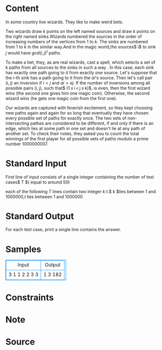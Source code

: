 
# Content

In some country live wizards. They like to make weird bets.

Two wizards draw $k$ points on the left named sources and draw $k$ points on the right named sinks.Wizards numbered the sources in the order of increasing numbers of the vertices from $1$ to $k$. The sinks are numbered from $1$ to $k$ in the similar way.And in the magic world,the sources$ i$ to sink $j$ would have $gcd(i,j)^t$ paths.

To make a bet, they, as are real wizards, cast a spell, which selects a set of $k$ paths from all sources to the sinks in such a way . In this case, each sink has exactly one path going to it from exactly one source. Let's suppose that the $i$-th sink has a path going to it from the $ai$'s source. Then let's call pair (i, j) an inversion if $i < j$ and $ai > aj$. If the number of inversions among all possible pairs (i, j), such that$ (1 ≤ i < j ≤ k)$, is even, then the first wizard wins (the second one gives him one magic coin). Otherwise, the second wizard wins (he gets one magic coin from the first one).

Our wizards are captured with feverish excitement, so they kept choosing new paths again and again for so long that eventually they have chosen every possible set of paths for exactly once. The two sets of non-intersecting pathes are considered to be different, if and only if there is an edge, which lies at some path in one set and doesn't lie at any path of another set. To check their notes, they asked you to count the total winnings of the first player for all possible sets of paths modulo a prime number $1000000007$.

# Standard Input

First line of input consists of a single integer containing the number of test cases$ T $( equal to around 50)

each of the following $T$ lines contain two integer $k$  $t$.$ k $lies between $1$ and $1000000$,$t$ lies between $1$ and $1000000$

# Standard Output

For each test case, print a single line contains the answer.

# Samples

<style>
        table,table tr th, table tr td { border:1px solid #0094ff; }
        table { width: 200px; min-height: 25px; line-height: 25px; text-align: center; border-collapse: collapse;}   
    </style>
<table>
	<tr>
		<td>Input</td>
		<td>Output</td>
	</tr>
<tr><td>3
1 1
2 2
3 3</td><td>1
3
182</td></tr></table>


# Constraints



# Note



# Source


